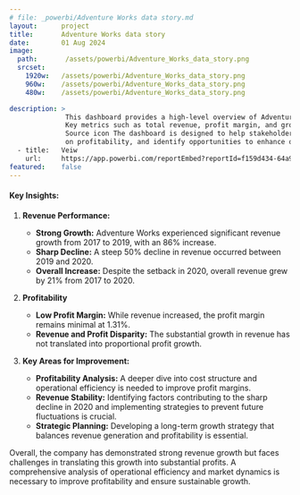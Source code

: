 ```yaml
---
# file: _powerbi/Adventure Works data story.md
layout:      project
title:       Adventure Works data story
date:        01 Aug 2024
image:
  path:       /assets/powerbi/Adventure_Works_data_story.png
  srcset:
    1920w:   /assets/powerbi/Adventure_Works_data_story.png
    960w:    /assets/powerbi/Adventure_Works_data_story.png
    480w:    /assets/powerbi/Adventure_Works_data_story.png

description: >
              This dashboard provides a high-level overview of Adventure Works' financial performance, focusing on revenue and profitability trends over time.
              Key metrics such as total revenue, profit margin, and growth rates are visualized to identify patterns and areas for improvement.
              Source icon The dashboard is designed to help stakeholders understand the company's financial health, assess the impact of revenue fluctuations 
              on profitability, and identify opportunities to enhance overall financial performance.
  - title:   Veiw
    url:     https://app.powerbi.com/reportEmbed?reportId=f159d434-64a9-4bc9-a82f-e5b394d313f1&autoAuth=true&ctid=801585e2-0e6a-4322-a002-e7fc8457bab4
featured:    false
---
```

#### Key Insights:

1.  **Revenue Performance:**
     - **Strong Growth:** Adventure Works experienced significant revenue growth from 2017 to 2019, with an 86% increase.
     - **Sharp Decline:** A steep 50% decline in revenue occurred between 2019 and 2020.
     - **Overall Increase:** Despite the setback in 2020, overall revenue grew by 21% from 2017 to 2020.

2.  **Profitability**
     - **Low Profit Margin:** While revenue increased, the profit margin remains minimal at 1.31%.
     - **Revenue and Profit Disparity:** The substantial growth in revenue has not translated into proportional profit growth.

3. **Key Areas for Improvement:**
    - **Profitability Analysis:** A deeper dive into cost structure and operational efficiency is needed to improve profit margins.
    - **Revenue Stability:** Identifying factors contributing to the sharp decline in 2020 and implementing strategies to prevent future fluctuations is crucial.
    - **Strategic Planning:** Developing a long-term growth strategy that balances revenue generation and profitability is essential.

Overall, the company has demonstrated strong revenue growth but faces challenges in translating this growth into substantial profits.
A comprehensive analysis of operational efficiency and market dynamics is necessary to improve profitability and ensure sustainable growth.
